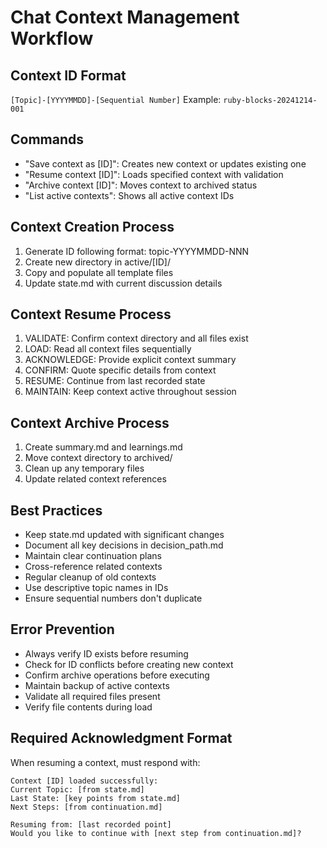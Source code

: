 # Chat Context Management Workflow

## Context ID Format
`[Topic]-[YYYYMMDD]-[Sequential Number]`
Example: `ruby-blocks-20241214-001`

## Commands
- "Save context as [ID]": Creates new context or updates existing one
- "Resume context [ID]": Loads specified context with validation
- "Archive context [ID]": Moves context to archived status
- "List active contexts": Shows all active context IDs

## Context Creation Process
1. Generate ID following format: topic-YYYYMMDD-NNN
2. Create new directory in active/[ID]/
3. Copy and populate all template files
4. Update state.md with current discussion details

## Context Resume Process
1. VALIDATE: Confirm context directory and all files exist
2. LOAD: Read all context files sequentially
3. ACKNOWLEDGE: Provide explicit context summary
4. CONFIRM: Quote specific details from context
5. RESUME: Continue from last recorded state
6. MAINTAIN: Keep context active throughout session

## Context Archive Process
1. Create summary.md and learnings.md
2. Move context directory to archived/
3. Clean up any temporary files
4. Update related context references

## Best Practices
- Keep state.md updated with significant changes
- Document all key decisions in decision_path.md
- Maintain clear continuation plans
- Cross-reference related contexts
- Regular cleanup of old contexts
- Use descriptive topic names in IDs
- Ensure sequential numbers don't duplicate

## Error Prevention
- Always verify ID exists before resuming
- Check for ID conflicts before creating new context
- Confirm archive operations before executing
- Maintain backup of active contexts
- Validate all required files present
- Verify file contents during load

## Required Acknowledgment Format
When resuming a context, must respond with:
```
Context [ID] loaded successfully:
Current Topic: [from state.md]
Last State: [key points from state.md]
Next Steps: [from continuation.md]

Resuming from: [last recorded point]
Would you like to continue with [next step from continuation.md]?
```